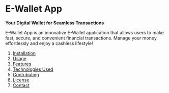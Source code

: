 # E-Wallet App

**Your Digital Wallet for Seamless Transactions**

E-Wallet App is an innovative E-Wallet application that allows users to make fast, secure, and convenient financial transactions. Manage your money effortlessly and enjoy a cashless lifestyle!

1. [Installation](#installation)
2. [Usage](#usage)
3. [Features](#features)
4. [Technologies Used](#technologies-used)
5. [Contributing](#contributing)
6. [License](#license)
7. [Contact](#contact)
